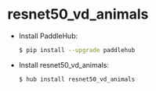 # resnet50_vd_animals
* Install PaddleHub: 

    ```bash
    $ pip install --upgrade paddlehub
    ```

* Install resnet50_vd_animals: 

    ```bash
    $ hub install resnet50_vd_animals
    ```
